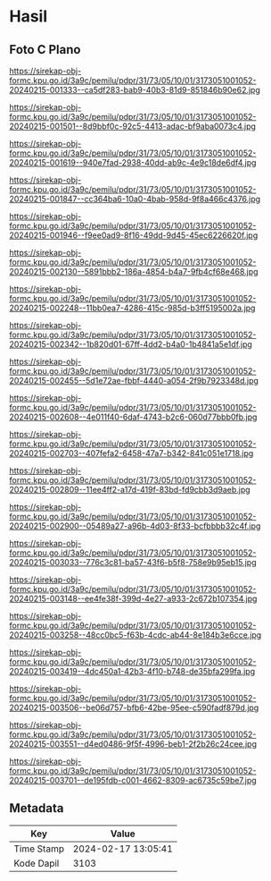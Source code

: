 # Hasil

## Foto C Plano

https://sirekap-obj-formc.kpu.go.id/3a9c/pemilu/pdpr/31/73/05/10/01/3173051001052-20240215-001333--ca5df283-bab9-40b3-81d9-851846b90e62.jpg

https://sirekap-obj-formc.kpu.go.id/3a9c/pemilu/pdpr/31/73/05/10/01/3173051001052-20240215-001501--8d9bbf0c-92c5-4413-adac-bf9aba0073c4.jpg

https://sirekap-obj-formc.kpu.go.id/3a9c/pemilu/pdpr/31/73/05/10/01/3173051001052-20240215-001619--940e7fad-2938-40dd-ab9c-4e9c18de6df4.jpg

https://sirekap-obj-formc.kpu.go.id/3a9c/pemilu/pdpr/31/73/05/10/01/3173051001052-20240215-001847--cc364ba6-10a0-4bab-958d-9f8a466c4376.jpg

https://sirekap-obj-formc.kpu.go.id/3a9c/pemilu/pdpr/31/73/05/10/01/3173051001052-20240215-001946--f9ee0ad9-8f16-49dd-9d45-45ec6226620f.jpg

https://sirekap-obj-formc.kpu.go.id/3a9c/pemilu/pdpr/31/73/05/10/01/3173051001052-20240215-002130--5891bbb2-186a-4854-b4a7-9fb4cf68e468.jpg

https://sirekap-obj-formc.kpu.go.id/3a9c/pemilu/pdpr/31/73/05/10/01/3173051001052-20240215-002248--11bb0ea7-4286-415c-985d-b3ff5195002a.jpg

https://sirekap-obj-formc.kpu.go.id/3a9c/pemilu/pdpr/31/73/05/10/01/3173051001052-20240215-002342--1b820d01-67ff-4dd2-b4a0-1b4841a5e1df.jpg

https://sirekap-obj-formc.kpu.go.id/3a9c/pemilu/pdpr/31/73/05/10/01/3173051001052-20240215-002455--5d1e72ae-fbbf-4440-a054-2f9b7923348d.jpg

https://sirekap-obj-formc.kpu.go.id/3a9c/pemilu/pdpr/31/73/05/10/01/3173051001052-20240215-002608--4e011f40-6daf-4743-b2c6-060d77bbb0fb.jpg

https://sirekap-obj-formc.kpu.go.id/3a9c/pemilu/pdpr/31/73/05/10/01/3173051001052-20240215-002703--407fefa2-6458-47a7-b342-841c051e1718.jpg

https://sirekap-obj-formc.kpu.go.id/3a9c/pemilu/pdpr/31/73/05/10/01/3173051001052-20240215-002809--11ee4ff2-a17d-419f-83bd-fd9cbb3d9aeb.jpg

https://sirekap-obj-formc.kpu.go.id/3a9c/pemilu/pdpr/31/73/05/10/01/3173051001052-20240215-002900--05489a27-a96b-4d03-8f33-bcfbbbb32c4f.jpg

https://sirekap-obj-formc.kpu.go.id/3a9c/pemilu/pdpr/31/73/05/10/01/3173051001052-20240215-003033--776c3c81-ba57-43f6-b5f8-758e9b95eb15.jpg

https://sirekap-obj-formc.kpu.go.id/3a9c/pemilu/pdpr/31/73/05/10/01/3173051001052-20240215-003148--ee4fe38f-399d-4e27-a933-2c672b107354.jpg

https://sirekap-obj-formc.kpu.go.id/3a9c/pemilu/pdpr/31/73/05/10/01/3173051001052-20240215-003258--48cc0bc5-f63b-4cdc-ab44-8e184b3e6cce.jpg

https://sirekap-obj-formc.kpu.go.id/3a9c/pemilu/pdpr/31/73/05/10/01/3173051001052-20240215-003419--4dc450a1-42b3-4f10-b748-de35bfa299fa.jpg

https://sirekap-obj-formc.kpu.go.id/3a9c/pemilu/pdpr/31/73/05/10/01/3173051001052-20240215-003506--be06d757-bfb6-42be-95ee-c590fadf879d.jpg

https://sirekap-obj-formc.kpu.go.id/3a9c/pemilu/pdpr/31/73/05/10/01/3173051001052-20240215-003551--d4ed0486-9f5f-4996-beb1-2f2b26c24cee.jpg

https://sirekap-obj-formc.kpu.go.id/3a9c/pemilu/pdpr/31/73/05/10/01/3173051001052-20240215-003701--de195fdb-c001-4662-8309-ac6735c59be7.jpg


## Metadata

| Key        | Value               |
| ---------- | ------------------- |
| Time Stamp | 2024-02-17 13:05:41 |
| Kode Dapil | 3103                |




